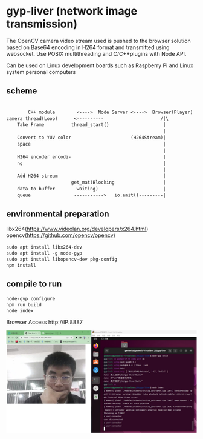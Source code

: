 # gyp-liver (network image transmission)

The OpenCV camera video stream used is pushed to the browser solution based on Base64 encoding in H264 format and transmitted using websocket. Use POSIX multithreading and C/C++plugins with Node API.

Can be used on Linux development boards such as Raspberry Pi and Linux system personal computers

## scheme

```txt

        C++ module        <---->  Node Server <---->  Browser(Player)
camera thread(Loop)      <----------                     /|\
    Take Frame          thread_start()                    |
                                                          |
    Convert to YUV color                      (H264Stream)|
    space                                                 |
                                                          |
    H264 encoder encodi-                                  |
    ng                                                    |
                                                          |
    Add H264 stream                                       |
                        get_mat(Blocking                  |
    data to buffer        waiting)                        |
    queue                ----------->   io.emit()---------|
```

## environmental preparation

libx264(https://www.videolan.org/developers/x264.html)  
opencv(https://github.com/opencv/opencv)

```shell
sudo apt install libx264-dev
sudo apt install -g node-gyp
sudo apt install libopencv-dev pkg-config
npm install
```

## compile to run

```shell
node-gyp configure
npm run build
node index
```

Browser Access http://IP:8887

![show](./resources/2023-04-14213407.jpg)
